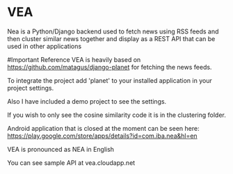 # VEA
Nea is a Python/Django backend used to fetch news using RSS feeds and then cluster similar news together and display as a REST API that can be used in other applications

#Important Reference
VEA is heavily based on https://github.com/matagus/django-planet for fetching the news feeds.

To integrate the project add 'planet' to your installed application in your project settings.

Also I have included a demo project to see the settings.

If you wish to only see the cosine similarity code it is in the clustering folder.

Android application that is closed at the moment can be seen here: https://play.google.com/store/apps/details?id=com.iba.nea&hl=en

VEA is pronounced as NEA in English

You can see sample API at vea.cloudapp.net

